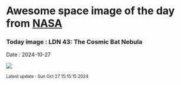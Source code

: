 
# Awesome space image of the day from [NASA](https://api.nasa.gov/)

### Today image : LDN 43: The Cosmic Bat Nebula
Date : 2024-10-27

![](https://apod.nasa.gov/apod/image/2410/LDN43_SelbyHanson_960.jpg)

<small>Latest update : Sun Oct 27 15:15:15 2024</small>
        